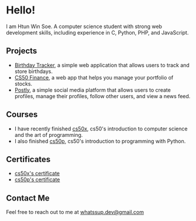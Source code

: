 # Hello!

I am Htun Win Soe. A computer science student with strong web development skills, including experience in C, Python, PHP, and JavaScript.


## Projects

* [Birthday Tracker](https://github.com/htun1soe/birthdays), a simple web application  that allows users to track and store birthdays.
* [CS50 Finance](https://github.com/htun1soe/finance), a web app that helps you manage your portfolio of stocks.
* [Postly](https://postly-mwpe.onrender.com), a simple social media platform that allows users to create profiles, manage their profiles, follow other users, and view a news feed.

## Courses

* I have recently finished [cs50x](https://cs50.harvard.edu/x/2024/), cs50's introduction to computer science and  the art of programming.
* I also finished [cs50p](https://cs50.harvard.edu/python/2022/), cs50's introduction to programming  with Python.

## Certificates

* [cs50x's certificate](https://certificates.cs50.io/a5b86ee0-c07d-4631-8160-fe8f3e4ff47f.pdf?size=letter)
* [cs50p's certificate](https://certificates.cs50.io/8887207a-5100-4b97-b4c9-6cd4c4562f30.pdf?size=letter)

## Contact Me

Feel free to reach out to me at [whatssup.dev@gmail.com](mailto:whatssup.dev@gmail.com)